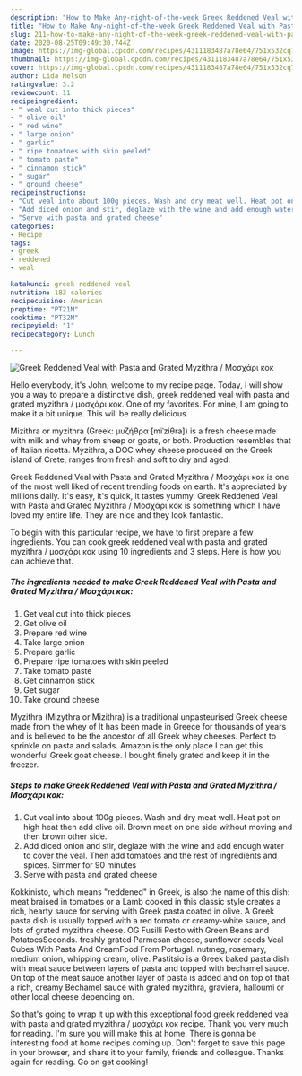 ```yaml
---
description: "How to Make Any-night-of-the-week Greek Reddened Veal with Pasta and Grated Myzithra / Μοσχάρι κοκ"
title: "How to Make Any-night-of-the-week Greek Reddened Veal with Pasta and Grated Myzithra / Μοσχάρι κοκ"
slug: 211-how-to-make-any-night-of-the-week-greek-reddened-veal-with-pasta-and-grated-myzithra
date: 2020-08-25T09:49:30.744Z
image: https://img-global.cpcdn.com/recipes/4311183487a78e64/751x532cq70/greek-reddened-veal-with-pasta-and-grated-myzithra-μοσχάρι-κοκ-recipe-main-photo.jpg
thumbnail: https://img-global.cpcdn.com/recipes/4311183487a78e64/751x532cq70/greek-reddened-veal-with-pasta-and-grated-myzithra-μοσχάρι-κοκ-recipe-main-photo.jpg
cover: https://img-global.cpcdn.com/recipes/4311183487a78e64/751x532cq70/greek-reddened-veal-with-pasta-and-grated-myzithra-μοσχάρι-κοκ-recipe-main-photo.jpg
author: Lida Nelson
ratingvalue: 3.2
reviewcount: 11
recipeingredient:
- " veal cut into thick pieces"
- " olive oil"
- " red wine"
- " large onion"
- " garlic"
- " ripe tomatoes with skin peeled"
- " tomato paste"
- " cinnamon stick"
- " sugar"
- " ground cheese"
recipeinstructions:
- "Cut veal into about 100g pieces. Wash and dry meat well. Heat pot on high heat then add olive oil. Brown meat on one side without moving and then brown other side."
- "Add diced onion and stir, deglaze with the wine and add enough water to cover the veal. Then add tomatoes and the rest of ingredients and spices. Simmer for 90 minutes"
- "Serve with pasta and grated cheese"
categories:
- Recipe
tags:
- greek
- reddened
- veal

katakunci: greek reddened veal 
nutrition: 183 calories
recipecuisine: American
preptime: "PT21M"
cooktime: "PT32M"
recipeyield: "1"
recipecategory: Lunch

---
```



![Greek Reddened Veal with Pasta and Grated Myzithra / Μοσχάρι κοκ](https://img-global.cpcdn.com/recipes/4311183487a78e64/751x532cq70/greek-reddened-veal-with-pasta-and-grated-myzithra-μοσχάρι-κοκ-recipe-main-photo.jpg)

Hello everybody, it's John, welcome to my recipe page. Today, I will show you a way to prepare a distinctive dish, greek reddened veal with pasta and grated myzithra / μοσχάρι κοκ. One of my favorites. For mine, I am going to make it a bit unique. This will be really delicious.

Mizithra or myzithra (Greek: μυζήθρα [miˈziθra]) is a fresh cheese made with milk and whey from sheep or goats, or both. Production resembles that of Italian ricotta. Myzithra, a DOC whey cheese produced on the Greek island of Crete, ranges from fresh and soft to dry and aged.

Greek Reddened Veal with Pasta and Grated Myzithra / Μοσχάρι κοκ is one of the most well liked of recent trending foods on earth. It's appreciated by millions daily. It's easy, it's quick, it tastes yummy. Greek Reddened Veal with Pasta and Grated Myzithra / Μοσχάρι κοκ is something which I have loved my entire life. They are nice and they look fantastic.


To begin with this particular recipe, we have to first prepare a few ingredients. You can cook greek reddened veal with pasta and grated myzithra / μοσχάρι κοκ using 10 ingredients and 3 steps. Here is how you can achieve that.

<!--inarticleads1-->

##### The ingredients needed to make Greek Reddened Veal with Pasta and Grated Myzithra / Μοσχάρι κοκ:

1. Get  veal cut into thick pieces
1. Get  olive oil
1. Prepare  red wine
1. Take  large onion
1. Prepare  garlic
1. Prepare  ripe tomatoes with skin peeled
1. Take  tomato paste
1. Get  cinnamon stick
1. Get  sugar
1. Take  ground cheese


Myzithra (Mizythra or Mizithra) is a traditional unpasteurised Greek cheese made from the whey of It has been made in Greece for thousands of years and is believed to be the ancestor of all Greek whey cheeses. Perfect to sprinkle on pasta and salads. Amazon is the only place I can get this wonderful Greek goat cheese. I bought finely grated and keep it in the freezer. 

<!--inarticleads2-->

##### Steps to make Greek Reddened Veal with Pasta and Grated Myzithra / Μοσχάρι κοκ:

1. Cut veal into about 100g pieces. Wash and dry meat well. Heat pot on high heat then add olive oil. Brown meat on one side without moving and then brown other side.
1. Add diced onion and stir, deglaze with the wine and add enough water to cover the veal. Then add tomatoes and the rest of ingredients and spices. Simmer for 90 minutes
1. Serve with pasta and grated cheese


Kokkinisto, which means &#34;reddened&#34; in Greek, is also the name of this dish: meat braised in tomatoes or a Lamb cooked in this classic style creates a rich, hearty sauce for serving with Greek pasta coated in olive. A Greek pasta dish is usually topped with a red tomato or creamy-white sauce, and lots of grated myzithra cheese. OG Fusilli Pesto with Green Beans and PotatoesSeconds. freshly grated Parmesan cheese, sunflower seeds Veal Cubes With Pasta And CreamFood From Portugal. nutmeg, rosemary, medium onion, whipping cream, olive. Pastitsio is a Greek baked pasta dish with meat sauce between layers of pasta and topped with bechamel sauce. On top of the meat sauce another layer of pasta is added and on top of that a rich, creamy Béchamel sauce with grated myzithra, graviera, halloumi or other local cheese depending on. 

So that's going to wrap it up with this exceptional food greek reddened veal with pasta and grated myzithra / μοσχάρι κοκ recipe. Thank you very much for reading. I'm sure you will make this at home. There is gonna be interesting food at home recipes coming up. Don't forget to save this page in your browser, and share it to your family, friends and colleague. Thanks again for reading. Go on get cooking!
